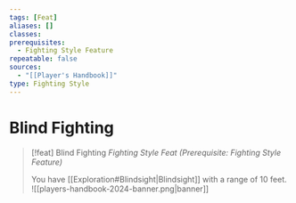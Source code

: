 ```yaml
---
tags: [Feat]
aliases: []
classes: 
prerequisites:
  - Fighting Style Feature
repeatable: false
sources:
  - "[[Player's Handbook]]"
type: Fighting Style
---
```

# Blind Fighting
>[!feat] Blind Fighting
>_Fighting Style Feat (Prerequisite: Fighting Style Feature)_
>
>You have [[Exploration#Blindsight\|Blindsight]] with a range of 10 feet.
![[players-handbook-2024-banner.png|banner]]